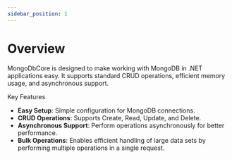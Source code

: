 ```yaml
---
sidebar_position: 1
---
```


# Overview

MongoDbCore is designed to make working with MongoDB in .NET applications easy. It supports standard CRUD operations, efficient memory usage, and asynchronous support.

Key Features
 * **Easy Setup**: Simple configuration for MongoDB connections.
 * **CRUD Operations**: Supports Create, Read, Update, and Delete.
 * **Asynchronous Support**: Perform operations asynchronously for better performance.
 * **Bulk Operations**: Enables efficient handling of large data sets by performing multiple operations in a single request.